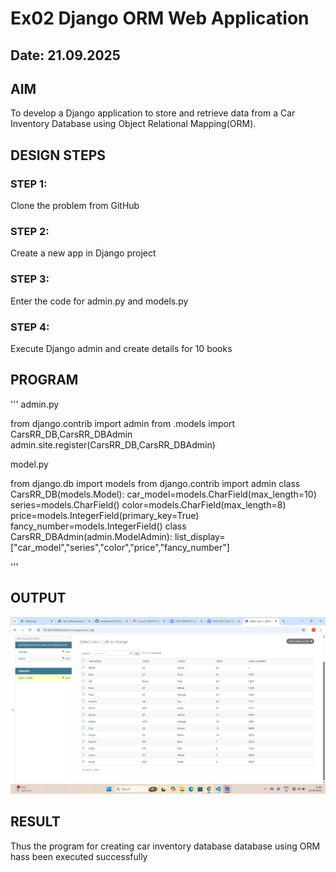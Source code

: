 # Ex02 Django ORM Web Application
## Date: 21.09.2025

## AIM
To develop a Django application to store and retrieve data from a Car Inventory Database using Object Relational Mapping(ORM).

## DESIGN STEPS

### STEP 1:
Clone the problem from GitHub

### STEP 2:
Create a new app in Django project

### STEP 3:
Enter the code for admin.py and models.py

### STEP 4:
Execute Django admin and create details for 10 books

## PROGRAM

'''
admin.py

from django.contrib import admin
from .models import CarsRR_DB,CarsRR_DBAdmin
admin.site.register(CarsRR_DB,CarsRR_DBAdmin)

model.py

from django.db import models
from django.contrib import admin
class CarsRR_DB(models.Model):
      car_model=models.CharField(max_length=10)
      series=models.CharField()
      color=models.CharField(max_length=8)
      price=models.IntegerField(primary_key=True)
      fancy_number=models.IntegerField()
class CarsRR_DBAdmin(admin.ModelAdmin):
      list_display=["car_model","series","color","price","fancy_number"]


'''

## OUTPUT
![alt text](<Screenshot (18).png>)



## RESULT
Thus the program for creating car inventory database database using ORM hass been executed successfully
